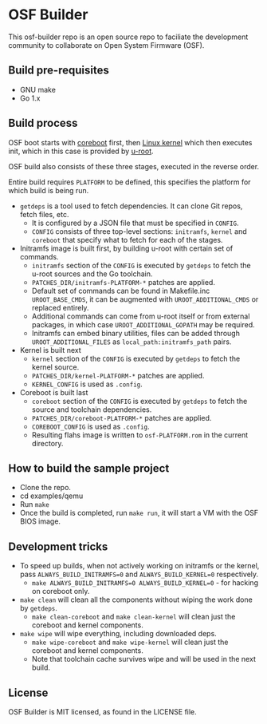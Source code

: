 # OSF Builder

This osf-builder repo is an open source repo to faciliate the development
community to collaborate on Open System Firmware (OSF).

## Build pre-requisites

 * GNU make
 * Go 1.x

## Build process

OSF boot starts with [coreboot](https://coreboot.org/) first, then [Linux kernel](https://kernel.org/) which then executes init, which in this case is provided by [u-root](https://github.com/u-root/u-root).

OSF build also consists of these three stages, executed in the reverse order.

Entire build requires `PLATFORM` to be defined, this specifies the platform for which build is being run.

 * `getdeps` is a tool used to fetch dependencies. It can clone Git repos, fetch files, etc.
   * It is configured by a JSON file that must be specified in `CONFIG`.
   * `CONFIG` consists of three top-level sections: `initramfs`, `kernel` and `coreboot` that specify what to fetch for each of the stages.
 * Initramfs image is built first, by building u-root with certain set of commands.
   * `initramfs` section of the `CONFIG` is executed by `getdeps` to fetch the u-root sources and the Go toolchain.
   * `PATCHES_DIR/initramfs-PLATFORM-*` patches are applied.
   * Default set of commands can be found in Makefile.inc `UROOT_BASE_CMDS`, it can be augmented with `UROOT_ADDITIONAL_CMDS` or replaced entirely.
   * Additional commands can come from u-root itself or from external packages, in which case `UROOT_ADDITIONAL_GOPATH` may be required.
   * Initramfs can embed binary utilities, files can be added through `UROOT_ADDITIONAL_FILES` as `local_path:initramfs_path` pairs.
 * Kernel is built next
   * `kernel` section of the `CONFIG` is executed by `getdeps` to fetch the kernel source.
   * `PATCHES_DIR/kernel-PLATFORM-*` patches are applied.
   * `KERNEL_CONFIG` is used as `.config`.
 * Coreboot is built last
   * `coreboot` section of the `CONFIG` is executed by `getdeps` to fetch the source and toolchain dependencies.
   * `PATCHES_DIR/coreboot-PLATFORM-*` patches are applied.
   * `COREBOOT_CONFIG` is used as `.config`.
   * Resulting flahs image is written to `osf-PLATFORM.rom` in the current directory.

## How to build the sample project

* Clone the repo.
* cd examples/qemu
* Run `make`
* Once the build is completed, run `make run`, it will start a VM with the OSF BIOS image.

## Development tricks

 * To speed up builds, when not actively working on initramfs or the kernel, pass `ALWAYS_BUILD_INITRAMFS=0` and `ALWAYS_BUILD_KERNEL=0` respectively.
   * `make ALWAYS_BUILD_INITRAMFS=0 ALWAYS_BUILD_KERNEL=0` - for hacking on coreboot only.
 * `make clean` will clean all the components without wiping the work done by `getdeps`.
   * `make clean-coreboot` and `make clean-kernel` will clean just the coreboot and kernel components.
 * `make wipe` will wipe everything, including downloaded deps.
   * `make wipe-coreboot` and `make wipe-kernel` will clean just the coreboot and kernel components.
   * Note that toolchain cache survives wipe and will be used in the next build.

## License

OSF Builder is MIT licensed, as found in the LICENSE file.

